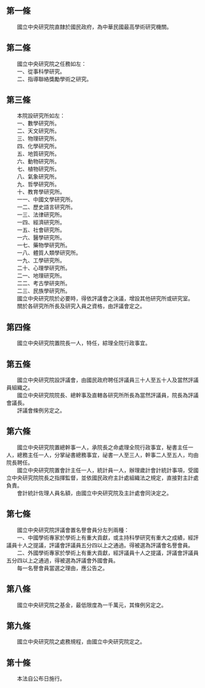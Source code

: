 第一條 
-------
　　國立中央研究院直隸於國民政府，為中華民國最高學術研究機關。  


第二條 
-------
　　國立中央研究院之任務如左：  
　　一、從事科學研究。  
　　二、指導聯絡獎勵學術之研究。  


第三條 
-------
　　本院設研究所如左：  
　　一、數學研究所。  
　　二、天文研究所。  
　　三、物理研究所。  
　　四、化學研究所。  
　　五、地質研究所。  
　　六、動物研究所。  
　　七、植物研究所。  
　　八、氣象研究所。  
　　九、哲學研究所。  
　　十、教育學研究所。  
　　一一、中國文學研究所。  
　　一二、歷史語言研究所。  
　　一三、法律研究所。  
　　一四、經濟研究所。  
　　一五、社會研究所。  
　　一六、醫學研究所。  
　　一七、藥物學研究所。  
　　一八、體質人類學研究所。  
　　一九、工學研究所。  
　　二十、心理學研究所。  
　　二一、地理研究所。  
　　二二、考古學研突所。  
　　二三、民族學研究所。  
　　國立中央研究院於必要時，得依評議會之決議，增設其他研究所或研究室。  
　　關於各研究所所長及研究入員之資格，由評議會定之。  


第四條 
-------
　　國立中央研究院置院長一人，特任，綜理全院行政事宜。  


第五條 
-------
　　國立中央研究院設評議會，由國民政府聘任評議員三十人至五十人及當然評議員組織之。  
　　國立中央研究院院長、總幹事及直轄各研究所所長為當然評議員，院長為評議會議長。  
　　評議會條例另定之。  


第六條 
-------
　　國立中央研究院置總幹事一人，承院長之命處理全院行政事宜，秘書主任一人，總務主任一人，分掌祕書總務事宜，祕書一人至三人，幹事二人至五人，均由院長聘任。  
　　國立中央研究院置會計主任一人，統計員一人，辦理歲計會計統計事項，受國立中央研究院院長之指揮監督，並依國民政府主計處組織法之規定，直接對主計處負責。  
　　會計統計佐理人員名額，由國立中央研究院及主計處會同決定之。  


第七條 
-------
　　國立中央研究院評議會置名譽會員分左列兩種：  
　　一、中國學術專家於學術上有重大貢獻，或主持科學研究有重大之成績，經評議員十人之提議，評議會評議員五分四以上之通過。得被選為評議會名譽會員。  
　　二、外國學術專家於學術上有重大貢獻，經評議員十人之提議，評議會評議員五分四以上之通過，得被選為評議會外國會員。  
　　每一名譽會員當選之理由，應公告之。  


第八條 
-------
　　國立中央研究院之基金，最低限度為一千萬元，其條例另定之。  


第九條 
-------
　　國立中央研究院之處務規程，由國立中央研究院定之。  


第十條 
-------
　　本法自公布日施行。